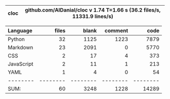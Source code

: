 cloc|github.com/AlDanial/cloc v 1.74  T=1.66 s (36.2 files/s, 11331.9 lines/s)
--- | ---

Language|files|blank|comment|code
:-------|-------:|-------:|-------:|-------:
Python|32|1125|1223|7879
Markdown|23|2091|0|5770
CSS|2|17|4|373
JavaScript|2|11|1|213
YAML|1|4|0|54
--------|--------|--------|--------|--------
SUM:|60|3248|1228|14289
